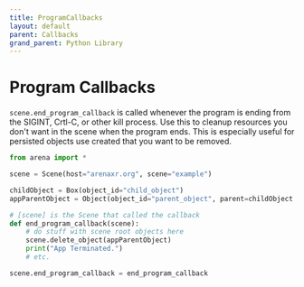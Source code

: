 ```yaml
---
title: ProgramCallbacks
layout: default
parent: Callbacks
grand_parent: Python Library
---
```


# Program Callbacks

`scene.end_program_callback` is called whenever the program is ending from the SIGINT, Crtl-C, or other kill process.
Use this to cleanup resources you don't want in the scene when the program ends.
This is especially useful for persisted objects use created that you want to be removed.

```python
from arena import *

scene = Scene(host="arenaxr.org", scene="example")

childObject = Box(object_id="child_object")
appParentObject = Object(object_id="parent_object", parent=childObject.object_id)

# [scene] is the Scene that called the callback
def end_program_callback(scene):
    # do stuff with scene root objects here
    scene.delete_object(appParentObject)
    print("App Terminated.")
    # etc.

scene.end_program_callback = end_program_callback
```
